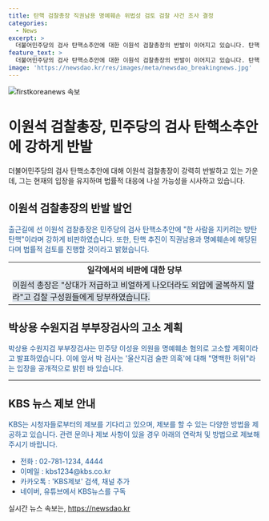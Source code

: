 ```yaml
---
title: 탄핵 검찰총장 직권남용 명예훼손 위법성 검토 검찰 사건 조사 결정
categories:
  - News
excerpt: >
  더불어민주당의 검사 탄핵소추안에 대한 이원석 검찰총장의 반발이 이어지고 있습니다. 탄핵 소추를 한 사람을 지키려는 방탄 탄핵이라 비판하며, 법률적으로 검토할 것이라고 밝혔습니다. 부당한 외압에 절대 굴복하지 말라고 구성원들에게 당부하면서, 이에 대한 법적 대응 가능성을 시사하고 있습니다. 민주당 이성윤 의원을 명예훼손 혐의로 고소할 계획이며, 이에 대한 총장의 입장도 포함됐습니다.
feature_text: >
  더불어민주당의 검사 탄핵소추안에 대한 이원석 검찰총장의 반발이 이어지고 있습니다. 탄핵 소추를 한 사람을 지키려는 방탄 탄핵이라 비판하며, 법률적으로 검토할 것이라고 밝혔습니다. 부당한 외압에 절대 굴복하지 말라고 구성원들에게 당부하면서, 이에 대한 법적 대응 가능성을 시사하고 있습니다. 민주당 이성윤 의원을 명예훼손 혐의로 고소할 계획이며, 이에 대한 총장의 입장도 포함됐습니다.
image: 'https://newsdao.kr/res/images/meta/newsdao_breakingnews.jpg'
---
```


<p><img src="https://newsdao.kr/res/images/meta/newsdao_breakingnews.jpg" alt="firstkoreanews 속보" /></p>

<h1>이원석 검찰총장, 민주당의 검사 탄핵소추안에 강하게 반발</h1>

<p data-ke-size="size16">더불어민주당의 검사 탄핵소추안에 대해 이원석 검찰총장이 강력히 반발하고 있는 가운데, 그는 현재의 입장을 유지하며 법률적 대응에 나설 가능성을 시사하고 있습니다.</p>

<h2 data-ke-size="size26">이원석 검찰총장의 반발 발언</h2>

<p><span style="color: #1a5490;">출근길에 선 이원석 검찰총장은 민주당의 검사 탄핵소추안에 "한 사람을 지키려는 방탄 탄핵"이라며 강하게 비판하였습니다. 또한, 탄핵 추진이 직권남용과 명예훼손에 해당된다며 법률적 검토를 진행할 것이라고 밝혔습니다.</span></p>

<table>
    <tr>
        <td style="text-align: center; height: 17px;"><b>일각에서의 비판에 대한 당부</b></td>
    </tr>
    <tr>
        <td><span style="background-color: #21538527;">이원석 총장은 "상대가 저급하고 비열하게 나오더라도 외압에 굴복하지 말라"고 검찰 구성원들에게 당부하였습니다.</span></td>
    </tr>
</table>

<h2 data-ke-size="size26">박상용 수원지검 부부장검사의 고소 계획</h2>

<p><span style="color: #1a5490;">박상용 수원지검 부부장검사는 민주당 이성윤 의원을 명예훼손 혐의로 고소할 계획이라고 발표하였습니다. 이에 앞서 박 검사는 '울산지검 술판 의혹'에 대해 "명백한 허위"라는 입장을 공개적으로 밝힌 바 있습니다.</span></p>

<hr>

<h2 data-ke-size="size26">KBS 뉴스 제보 안내</h2>

<p><span style="color: #1a5490;">KBS는 시청자들로부터의 제보를 기다리고 있으며, 제보를 할 수 있는 다양한 방법을 제공하고 있습니다. 관련 문의나 제보 사항이 있을 경우 아래의 연락처 및 방법으로 제보해 주시기 바랍니다.</span></p>

<ul>
    <li><span style="color: #1a5490;">전화 : 02-781-1234, 4444</span></li>
    <li><span style="color: #1a5490;">이메일 : kbs1234@kbs.co.kr</span></li>
    <li><span style="color: #1a5490;">카카오톡 : 'KBS제보' 검색, 채널 추가</span></li>
    <li><span style="color: #1a5490;">네이버, 유튜브에서 KBS뉴스를 구독</span></li>
</ul>
실시간 뉴스 속보는, <a href="https://newsdao.kr" rel="dofollow">https://newsdao.kr</a>


